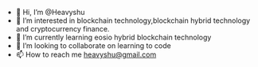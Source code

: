 - 👋 Hi, I’m @Heavyshu
- 👀 I’m interested in blockchain technology,blockchain hybrid technology and cryptocurrency finance.
- 🌱 I’m currently learning eosio hybrid blockchain technology
- 💞️ I’m looking to collaborate on learning to code
- 📫 How to reach me heavyshu@gmail.com

<!---
Heavyshu/Heavyshu is a ✨ special ✨ repository because its `README.md` (this file) appears on your GitHub profile.
You can click the Preview link to take a look at your changes.
--->
